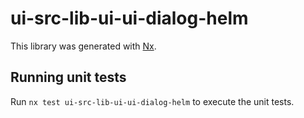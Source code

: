 # ui-src-lib-ui-ui-dialog-helm

This library was generated with [Nx](https://nx.dev).

## Running unit tests

Run `nx test ui-src-lib-ui-ui-dialog-helm` to execute the unit tests.

